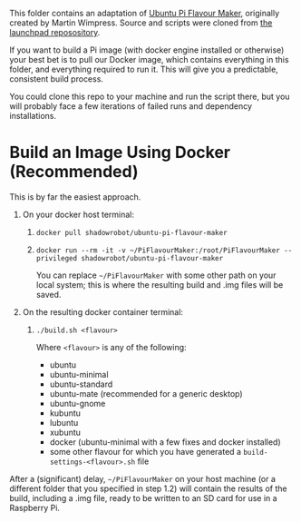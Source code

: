 This folder contains an adaptation of [Ubuntu Pi Flavour Maker](http://ubuntu-pi-flavour-maker.org/), originally created by Martin Wimpress. Source and scripts were cloned from [the launchpad reposository](https://launchpad.net/ubuntu-pi-flavour-maker).

If you want to build a Pi image (with docker engine installed or otherwise) your best bet is to pull our Docker image, which contains everything in this folder, and everything required to run it. This will give you a predictable, consistent build process.

You could clone this repo to your machine and run the script there, but you will probably face a few iterations of failed runs and dependency installations.

# Build an Image Using Docker (Recommended)
This is by far the easiest approach.

1. On your docker host terminal:
    1. `docker pull shadowrobot/ubuntu-pi-flavour-maker`
    2. `docker run --rm -it -v ~/PiFlavourMaker:/root/PiFlavourMaker --privileged shadowrobot/ubuntu-pi-flavour-maker`
    
        You can replace `~/PiFlavourMaker` with some other path on your local system; this is where the resulting build and .img files will be saved.
2. On the resulting docker container terminal:
    1. `./build.sh <flavour>`
    
        Where `<flavour>` is any of the following:
        - ubuntu
        - ubuntu-minimal
        - ubuntu-standard
        - ubuntu-mate (recommended for a generic desktop)
        - ubuntu-gnome
        - kubuntu
        - lubuntu
        - xubuntu
        - docker (ubuntu-minimal with a few fixes and docker installed)
        - some other flavour for which you have generated a `build-settings-<flavour>.sh` file

After a (significant) delay, `~/PiFlavourMaker` on your host machine (or a different folder that you specified in step 1.2) will contain the results of the build, including a .img file, ready to be written to an SD card for use in a Raspberry Pi.

